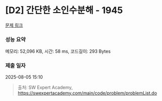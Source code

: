# [D2] 간단한 소인수분해 - 1945 

[문제 링크](https://swexpertacademy.com/main/code/problem/problemDetail.do?contestProbId=AV5Pl0Q6ANQDFAUq) 

### 성능 요약

메모리: 52,096 KB, 시간: 58 ms, 코드길이: 293 Bytes

### 제출 일자

2025-08-05 15:10



> 출처: SW Expert Academy, https://swexpertacademy.com/main/code/problem/problemList.do